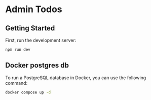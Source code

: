 # Admin Todos
## Getting Started

First, run the development server:

```bash
npm run dev
```

## Docker postgres db

To run a PostgreSQL database in Docker, you can use the following command:

```bash
docker compose up -d
```
